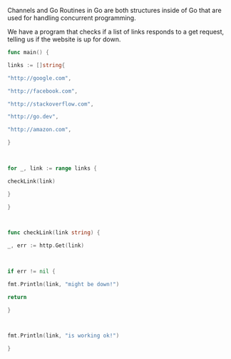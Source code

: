 Channels and Go Routines in Go are both structures inside of Go that are used for handling concurrent programming.

We have a program that checks if a list of links responds to a get request, telling us if the website is up for down.

```go
func main() {

links := []string{

"http://google.com",

"http://facebook.com",

"http://stackoverflow.com",

"http://go.dev",

"http://amazon.com",

}

  

for _, link := range links {

checkLink(link)

}

}

  

func checkLink(link string) {

_, err := http.Get(link)

  

if err != nil {

fmt.Println(link, "might be down!")

return

}

  

fmt.Println(link, "is working ok!")

}
```